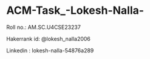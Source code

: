 # ACM-Task_-Lokesh-Nalla-

Roll no.: AM.SC.U4CSE23237

Hakerrank id: @lokesh_nalla2006

Linkedin : lokesh-nalla-54876a289

